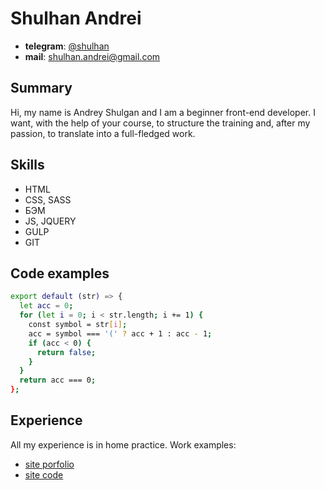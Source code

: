 # Shulhan Andrei

- **telegram**: [@shulhan](http:/t.me/shulhan)
- **mail**: shulhan.andrei@gmail.com

## Summary

Hi, my name is Andrey Shulgan and I am a beginner front-end developer. I want, with the help of your course, to structure the training and, after my passion, to translate into a full-fledged work.

## Skills

- HTML
- CSS, SASS
- БЭМ
- JS, JQUERY
- GULP
- GIT

## Code examples

```sh
export default (str) => {
  let acc = 0;
  for (let i = 0; i < str.length; i += 1) {
    const symbol = str[i];
    acc = symbol === '(' ? acc + 1 : acc - 1;
    if (acc < 0) {
      return false;
    }
  }
  return acc === 0;
};
```

## Experience

All my experience is in home practice.
Work examples:

- [site porfolio](https://shulhan.ru/)
- [site code](https://code.shulhan.ru/)
